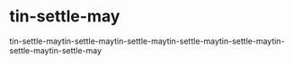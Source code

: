 # tin-settle-may
tin-settle-maytin-settle-maytin-settle-maytin-settle-maytin-settle-maytin-settle-maytin-settle-may
